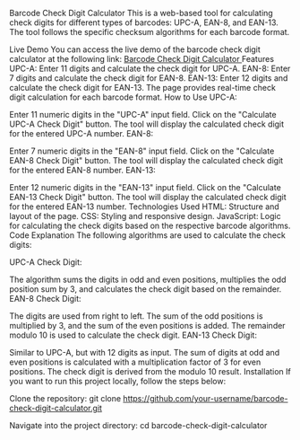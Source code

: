 Barcode Check Digit Calculator
This is a web-based tool for calculating check digits for different types of barcodes: UPC-A, EAN-8, and EAN-13. The tool follows the specific checksum algorithms for each barcode format.

Live Demo
You can access the live demo of the barcode check digit calculator at the following link: [Barcode Check Digit Calculator
](https://barcode-check-digit-calculator.vercel.app/)
Features
UPC-A: Enter 11 digits and calculate the check digit for UPC-A.
EAN-8: Enter 7 digits and calculate the check digit for EAN-8.
EAN-13: Enter 12 digits and calculate the check digit for EAN-13.
The page provides real-time check digit calculation for each barcode format.
How to Use
UPC-A:

Enter 11 numeric digits in the "UPC-A" input field.
Click on the "Calculate UPC-A Check Digit" button.
The tool will display the calculated check digit for the entered UPC-A number.
EAN-8:

Enter 7 numeric digits in the "EAN-8" input field.
Click on the "Calculate EAN-8 Check Digit" button.
The tool will display the calculated check digit for the entered EAN-8 number.
EAN-13:

Enter 12 numeric digits in the "EAN-13" input field.
Click on the "Calculate EAN-13 Check Digit" button.
The tool will display the calculated check digit for the entered EAN-13 number.
Technologies Used
HTML: Structure and layout of the page.
CSS: Styling and responsive design.
JavaScript: Logic for calculating the check digits based on the respective barcode algorithms.
Code Explanation
The following algorithms are used to calculate the check digits:

UPC-A Check Digit:

The algorithm sums the digits in odd and even positions, multiplies the odd position sum by 3, and calculates the check digit based on the remainder.
EAN-8 Check Digit:

The digits are used from right to left. The sum of the odd positions is multiplied by 3, and the sum of the even positions is added. The remainder modulo 10 is used to calculate the check digit.
EAN-13 Check Digit:

Similar to UPC-A, but with 12 digits as input. The sum of digits at odd and even positions is calculated with a multiplication factor of 3 for even positions. The check digit is derived from the modulo 10 result.
Installation
If you want to run this project locally, follow the steps below:

Clone the repository:
git clone https://github.com/your-username/barcode-check-digit-calculator.git

Navigate into the project directory:
cd barcode-check-digit-calculator
